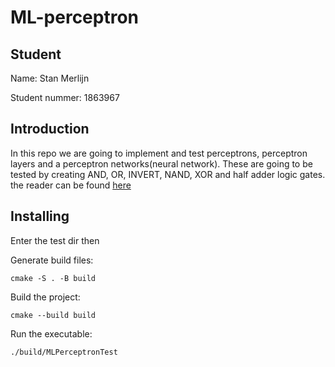 # ML-perceptron

## Student

Name: Stan Merlijn

Student nummer: 1863967

## Introduction
In this repo we are going to implement and test perceptrons, perceptron layers and a perceptron networks(neural network). These are going to be tested by creating AND, OR, INVERT, NAND, XOR and half adder logic gates. the reader can be found [here](https://canvas.hu.nl/courses/44675/assignments/343528)

## Installing
Enter the test dir then

Generate build files:

```
cmake -S . -B build
```

Build the project:

```
cmake --build build
```

Run the executable:

```
./build/MLPerceptronTest
```
